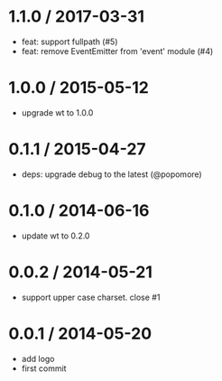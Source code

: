 
1.1.0 / 2017-03-31
==================

  * feat: support fullpath (#5)
  * feat: remove EventEmitter from 'event' module (#4)

1.0.0 / 2015-05-12
==================

 * upgrade wt to 1.0.0

0.1.1 / 2015-04-27
==================

 * deps: upgrade debug to the latest (@popomore)

0.1.0 / 2014-06-16
==================

 * update wt to 0.2.0

0.0.2 / 2014-05-21
==================

 * support upper case charset. close #1

0.0.1 / 2014-05-20
==================

 * add logo
 * first commit

